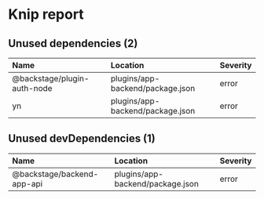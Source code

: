 # Knip report

## Unused dependencies (2)

| Name                        | Location     | Severity |
| :-------------------------- | :----------- | :------- |
| @backstage/plugin-auth-node | plugins/app-backend/package.json | error    |
| yn                          | plugins/app-backend/package.json | error    |

## Unused devDependencies (1)

| Name                       | Location     | Severity |
| :------------------------- | :----------- | :------- |
| @backstage/backend-app-api | plugins/app-backend/package.json | error    |

